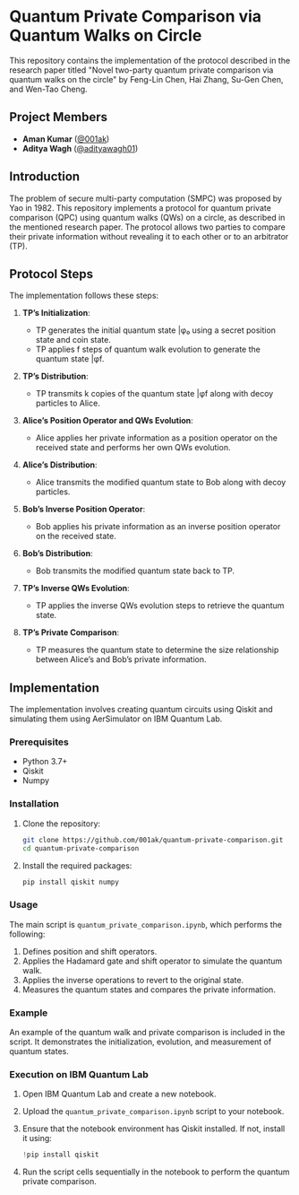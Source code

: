 # Quantum Private Comparison via Quantum Walks on Circle

This repository contains the implementation of the protocol described in the research paper titled "Novel two-party quantum private comparison via quantum walks on the circle" by Feng-Lin Chen, Hai Zhang, Su-Gen Chen, and Wen-Tao Cheng.

## Project Members
- **Aman Kumar** ([@001ak](https://github.com/001ak))
- **Aditya Wagh** ([@adityawagh01](https://github.com/adityawagh01))

## Introduction

The problem of secure multi-party computation (SMPC) was proposed by Yao in 1982. This repository implements a protocol for quantum private comparison (QPC) using quantum walks (QWs) on a circle, as described in the mentioned research paper. The protocol allows two parties to compare their private information without revealing it to each other or to an arbitrator (TP).

## Protocol Steps

The implementation follows these steps:

1. **TP’s Initialization**: 
   - TP generates the initial quantum state |φ₀ using a secret position state and coin state.
   - TP applies f steps of quantum walk evolution to generate the quantum state |φf.

2. **TP’s Distribution**: 
   - TP transmits k copies of the quantum state |φf along with decoy particles to Alice.

3. **Alice’s Position Operator and QWs Evolution**: 
   - Alice applies her private information as a position operator on the received state and performs her own QWs evolution.

4. **Alice’s Distribution**: 
   - Alice transmits the modified quantum state to Bob along with decoy particles.

5. **Bob’s Inverse Position Operator**: 
   - Bob applies his private information as an inverse position operator on the received state.

6. **Bob’s Distribution**: 
   - Bob transmits the modified quantum state back to TP.

7. **TP’s Inverse QWs Evolution**: 
   - TP applies the inverse QWs evolution steps to retrieve the quantum state.

8. **TP’s Private Comparison**: 
   - TP measures the quantum state to determine the size relationship between Alice’s and Bob’s private information.

## Implementation

The implementation involves creating quantum circuits using Qiskit and simulating them using AerSimulator on IBM Quantum Lab.

### Prerequisites

- Python 3.7+
- Qiskit
- Numpy

### Installation

1. Clone the repository:

    ```bash
    git clone https://github.com/001ak/quantum-private-comparison.git
    cd quantum-private-comparison
    ```

2. Install the required packages:

    ```bash
    pip install qiskit numpy
    ```

### Usage

The main script is `quantum_private_comparison.ipynb`, which performs the following:

1. Defines position and shift operators.
2. Applies the Hadamard gate and shift operator to simulate the quantum walk.
3. Applies the inverse operations to revert to the original state.
4. Measures the quantum states and compares the private information.


### Example

An example of the quantum walk and private comparison is included in the script. It demonstrates the initialization, evolution, and measurement of quantum states.

### Execution on IBM Quantum Lab

1. Open IBM Quantum Lab and create a new notebook.
2. Upload the `quantum_private_comparison.ipynb` script to your notebook.
3. Ensure that the notebook environment has Qiskit installed. If not, install it using:

    ```python
    !pip install qiskit
    ```

4. Run the script cells sequentially in the notebook to perform the quantum private comparison.

